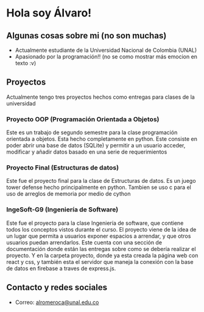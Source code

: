 # Hola soy Álvaro!
## Algunas cosas sobre mi (no son muchas)
* Actualmente estudiante de la Universidad Nacional de Colombia (UNAL)
* Apasionado por la programación!! (no se como mostrar más emocion en texto :v)
## Proyectos
Actualmente tengo tres proyectos hechos como entregas para clases de la universidad
### Proyecto OOP (Programación Orientada a Objetos)
Este es un trabajo de segundo semestre para la clase programación orientada a objetos. Esta hecho completamente en python. Este consiste en poder abrir una base de datos (SQLite) y permitir a un usuario acceder, modificar y añadir datos basado en una serie de requerimientos
### Proyecto Final (Estructuras de datos)
Este fue el proyecto final para la clase de Estructuras de datos. Es un juego tower defense hecho principalmente en python. Tambien se uso c para el uso de arreglos de memoria por medio de cython
### IngeSoft-G9 (Ingeniería de Software)
Este fue el proyecto para la clase Ingeniería de software, que contiene todos los conceptos vistos durante el curso. El proyecto viene de la idea de un lugar que permita a usuarios exponer espacios a arrendar, y que otros usuarios puedan arrendarlos. Este cuenta con una sección de documentación donde están las entregas sobre como se debería realizar el proyecto. Y en la carpeta proyecto, donde ya esta creada la página web con react y css, y también esta el servidor que maneja la conexión con la base de datos en firebase a traves de express.js.   
## Contacto y redes sociales
* Correo: alromeroca@unal.edu.co
